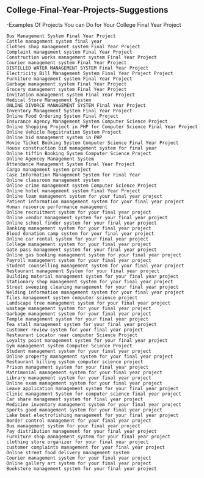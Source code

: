 ## College-Final-Year-Projects-Suggestions 
-Examples Of Projects You can Do for Your College Final Year Project

    Bus Management System Final Year Project
    Cattle management system final year
    Clothes shop management system Final Year Project
    Complaint management system Final Year Project
    Construction works management system Final Year Project
    Courier management system Final Year Project
    DISTILLED WATER MANAGEMENT SYSTEM Final Year Project
    Electricity Bill Management System Final Year Project Project
    Furniture management system Final Year Project
    Garbage management system Final Year Project
    Grocery management system Final Year Project
    Invitation management system Final Year Project
    Medical Store Management System
    ONLINE DIVORCE MANAGEMENT SYSTEM Final Year Project
    Inventory Management System Final Year Project
    Online Food Ordering System Final Project
    Insurance Agency Management System Computer Science Project
    Online Shopping Project in PHP for Computer Science Final Year Project
    Online Vehicle Registration System Project
    Online bid management system in PHP
    Movie Ticket Booking System Computer Science Final Year Project
    House construction bid management system for final year
    Online tiffin Booking System Computer Science Project
    Online Agencey Management System
    Attendance Management System Final Year Project
    Cargo management system project
    Case Information Management System for Final Year 
    Online classroom management system
    Online crime management system Computer Science Project
    Online hotel management system Final Year Project
    Online loan management system for your final year project
    Patient information management system for your final year project
    Human resource performance management
    Online recruitment system for your final year project
    Online vendor management system for your final year project
    Online school finder system for your final year project
    Banking management system for your final year project
    Blood donation camp system for your final year project
    Online car rental system for your final year project
    College management system for your final year project
    Gate pass management system for your final year project
    Online gas booking management system for your final year project
    Payroll management system for your final year project
    Student counselling management system for your final year project
    Restaurant management System for your final year project
    Building material management system for your final year project
    Stationary shop management system for your final year project
    Street sweeping cleaning management for your final year project
    Welding information management system for your final year project
    Tiles management system computer science project
    Landscape tree management system for your final year project
    wastage management system for your final year project
    Garbage management system for your final year project
    Temple management system for your final year project
    Tea stall management system for your final year project
    Customer review system for your final year project
    Restaurant Locator near computer Science Project
    Loyalty point management system for your final year project
    Gym management system Computer Science Project
    Student management system for your final year project
    Online property management system for your final year project
    Restaurant billing system computer science project
    Prison management system for your final year project
    Matrimonial management system for your final year project
    Library management system for your final year project
    Online exam management system for your final year project
    Leave application management system for your final year project
    Clinic management System for computer science final year project
    Car share management system for final year project
    Medicine inventory management system for your final year project
    Sports good management system for your final year project
    Lake boat electrofishing management for your final year project
    Border control management for your final year project
    Bus management system for your final year project
    Pay distribution management for your final year project
    Furniture shop management system for your final year project
    clothing store organizer for your final year project
    customer complaints management for your final year project
    Online street food delivery management system
    Courier management system for your final year project
    Online gallery art system for your final year project
    Bookstore management system for your final year project
